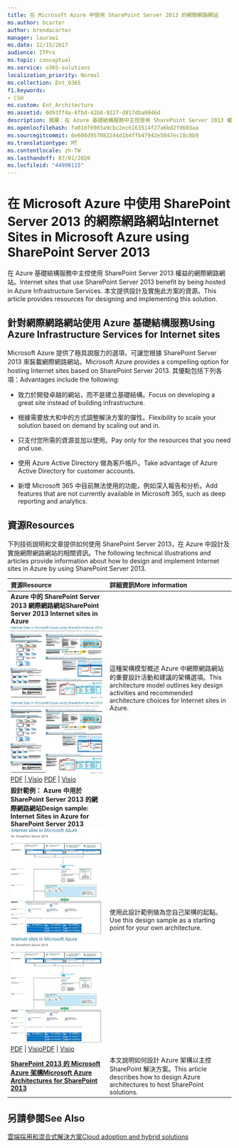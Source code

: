 ```yaml
---
title: 在 Microsoft Azure 中使用 SharePoint Server 2013 的網際網路網站
ms.author: bcarter
author: brendacarter
manager: laurawi
ms.date: 12/15/2017
audience: ITPro
ms.topic: conceptual
ms.service: o365-solutions
localization_priority: Normal
ms.collection: Ent_O365
f1.keywords:
- CSH
ms.custom: Ent_Architecture
ms.assetid: 0d93ff4a-8fbd-42b8-9227-d817dba0046d
description: 摘要：在 Azure 基礎結構服務中主控使用 SharePoint Server 2013 權益的網際網路網站。 本文提供設計及實施此方案的資源。
ms.openlocfilehash: fa01df6903a9cbc2ec6163514f27a6bd2fd603aa
ms.sourcegitcommit: 6e608d957082244d1b4ffb47942e5847ec18c0b9
ms.translationtype: MT
ms.contentlocale: zh-TW
ms.lasthandoff: 07/01/2020
ms.locfileid: "44998115"
---
```

# <a name="internet-sites-in-microsoft-azure-using-sharepoint-server-2013"></a><span data-ttu-id="0a692-104">在 Microsoft Azure 中使用 SharePoint Server 2013 的網際網路網站</span><span class="sxs-lookup"><span data-stu-id="0a692-104">Internet Sites in Microsoft Azure using SharePoint Server 2013</span></span>

 <span data-ttu-id="0a692-105">在 Azure 基礎結構服務中主控使用 SharePoint Server 2013 權益的網際網路網站。</span><span class="sxs-lookup"><span data-stu-id="0a692-105">Internet sites that use SharePoint Server 2013 benefit by being hosted in Azure Infrastructure Services.</span></span> <span data-ttu-id="0a692-106">本文提供設計及實施此方案的資源。</span><span class="sxs-lookup"><span data-stu-id="0a692-106">This article provides resources for designing and implementing this solution.</span></span>
  
## <a name="using-azure-infrastructure-services-for-internet-sites"></a><span data-ttu-id="0a692-107">針對網際網路網站使用 Azure 基礎結構服務</span><span class="sxs-lookup"><span data-stu-id="0a692-107">Using Azure Infrastructure Services for Internet sites</span></span>

<span data-ttu-id="0a692-108">Microsoft Azure 提供了極具說服力的選項，可讓您根據 SharePoint Server 2013 來裝載網際網路網站。</span><span class="sxs-lookup"><span data-stu-id="0a692-108">Microsoft Azure provides a compelling option for hosting Internet sites based on SharePoint Server 2013.</span></span> <span data-ttu-id="0a692-109">其優點包括下列各項：</span><span class="sxs-lookup"><span data-stu-id="0a692-109">Advantages include the following:</span></span>
  
- <span data-ttu-id="0a692-110">致力於開發卓越的網站，而不是建立基礎結構。</span><span class="sxs-lookup"><span data-stu-id="0a692-110">Focus on developing a great site instead of building infrastructure.</span></span>
    
- <span data-ttu-id="0a692-111">根據需要放大和中的方式調整解決方案的彈性。</span><span class="sxs-lookup"><span data-stu-id="0a692-111">Flexibility to scale your solution based on demand by scaling out and in.</span></span>
    
- <span data-ttu-id="0a692-112">只支付您所需的資源並加以使用。</span><span class="sxs-lookup"><span data-stu-id="0a692-112">Pay only for the resources that you need and use.</span></span>
    
- <span data-ttu-id="0a692-113">使用 Azure Active Directory 做為客戶帳戶。</span><span class="sxs-lookup"><span data-stu-id="0a692-113">Take advantage of Azure Active Directory for customer accounts.</span></span>
    
- <span data-ttu-id="0a692-114">新增 Microsoft 365 中目前無法使用的功能，例如深入報告和分析。</span><span class="sxs-lookup"><span data-stu-id="0a692-114">Add features that are not currently available in Microsoft 365, such as deep reporting and analytics.</span></span>
    
## <a name="resources"></a><span data-ttu-id="0a692-115">資源</span><span class="sxs-lookup"><span data-stu-id="0a692-115">Resources</span></span>

<span data-ttu-id="0a692-116">下列技術說明和文章提供如何使用 SharePoint Server 2013，在 Azure 中設計及實施網際網路網站的相關資訊。</span><span class="sxs-lookup"><span data-stu-id="0a692-116">The following technical illustrations and articles provide information about how to design and implement Internet sites in Azure by using SharePoint Server 2013.</span></span>
  
|<span data-ttu-id="0a692-117">**資源**</span><span class="sxs-lookup"><span data-stu-id="0a692-117">**Resource**</span></span>|<span data-ttu-id="0a692-118">**詳細資訊**</span><span class="sxs-lookup"><span data-stu-id="0a692-118">**More information**</span></span>|
|:-----|:-----|
|<span data-ttu-id="0a692-119">**Azure 中的 SharePoint Server 2013 網際網路網站**</span><span class="sxs-lookup"><span data-stu-id="0a692-119">**SharePoint Server 2013 Internet sites in Azure**</span></span> <br/> <span data-ttu-id="0a692-120">[![Azure 中使用 SharePoint 的網際網路網站影像](media/MS-AZ-SPInternetSites.jpg)          ](https://go.microsoft.com/fwlink/p/?LinkId=392552)</span><span class="sxs-lookup"><span data-stu-id="0a692-120">[![Image of Internet sites in Azure using SharePoint](media/MS-AZ-SPInternetSites.jpg)          ](https://go.microsoft.com/fwlink/p/?LinkId=392552)</span></span> <br/> <span data-ttu-id="0a692-121">[PDF](https://go.microsoft.com/fwlink/p/?LinkId=392552) \|[          ](https://go.microsoft.com/fwlink/p/?LinkId=392551) [Visio](https://go.microsoft.com/fwlink/p/?LinkId=392551)  </span><span class="sxs-lookup"><span data-stu-id="0a692-121">[PDF](https://go.microsoft.com/fwlink/p/?LinkId=392552)  \| [          ](https://go.microsoft.com/fwlink/p/?LinkId=392551)[Visio](https://go.microsoft.com/fwlink/p/?LinkId=392551)</span></span> <br/> |<span data-ttu-id="0a692-122">這種架構模型概述 Azure 中網際網路網站的重要設計活動和建議的架構選項。</span><span class="sxs-lookup"><span data-stu-id="0a692-122">This architecture model outlines key design activities and recommended architecture choices for Internet sites in Azure.</span></span>  <br/> |
|<span data-ttu-id="0a692-123">**設計範例： Azure 中用於 SharePoint Server 2013 的網際網路網站**</span><span class="sxs-lookup"><span data-stu-id="0a692-123">**Design sample: Internet Sites in Azure for SharePoint Server 2013**</span></span> <br/> <span data-ttu-id="0a692-124">[![設計範例影像：Microsoft Azure for SharePoint 2013 中的網際網路網站](media/MS-AZ-InternetSitesDesignSample.jpg)          ](https://go.microsoft.com/fwlink/p/?LinkId=392549)</span><span class="sxs-lookup"><span data-stu-id="0a692-124">[![Image of the Design sample: Internet sites in Microsoft Azure for SharePoint 2013](media/MS-AZ-InternetSitesDesignSample.jpg)          ](https://go.microsoft.com/fwlink/p/?LinkId=392549)</span></span> <br/> <span data-ttu-id="0a692-125">[PDF](https://go.microsoft.com/fwlink/p/?LinkId=392549)  \| [Visio](https://go.microsoft.com/fwlink/p/?LinkId=392548)</span><span class="sxs-lookup"><span data-stu-id="0a692-125">[PDF](https://go.microsoft.com/fwlink/p/?LinkId=392549)  \| [Visio](https://go.microsoft.com/fwlink/p/?LinkId=392548)</span></span> <br/> |<span data-ttu-id="0a692-126">使用此設計範例做為您自己架構的起點。</span><span class="sxs-lookup"><span data-stu-id="0a692-126">Use this design sample as a starting point for your own architecture.</span></span>  <br/> |
|<span data-ttu-id="0a692-127">**[SharePoint 2013 的 Microsoft Azure 架構](microsoft-azure-architectures-for-sharepoint-2013.md)**</span><span class="sxs-lookup"><span data-stu-id="0a692-127">**[Microsoft Azure Architectures for SharePoint 2013](microsoft-azure-architectures-for-sharepoint-2013.md)**</span></span> <br/> |<span data-ttu-id="0a692-128">本文說明如何設計 Azure 架構以主控 SharePoint 解決方案。</span><span class="sxs-lookup"><span data-stu-id="0a692-128">This article describes how to design Azure architectures to host SharePoint solutions.</span></span>  <br/> |

## <a name="see-also"></a><span data-ttu-id="0a692-129">另請參閱</span><span class="sxs-lookup"><span data-stu-id="0a692-129">See Also</span></span>

[<span data-ttu-id="0a692-130">雲端採用和混合式解決方案</span><span class="sxs-lookup"><span data-stu-id="0a692-130">Cloud adoption and hybrid solutions</span></span>](cloud-adoption-and-hybrid-solutions.yml)



